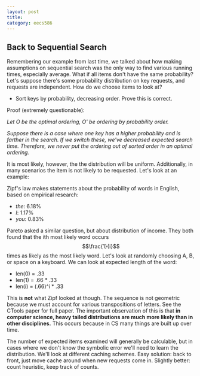 ```yaml
---
layout: post
title:  
category: eecs586
---
```

## Back to Sequential Search
Remembering our example from last time, we talked about how making assumptions on sequential search was the only way to find various running times, especially average. What if all items don't have the same probability? Let's suppose there's some probability distribution on key requests, and requests are independent. How do we choose items to look at?

* Sort keys by probability, decreasing order. Prove this is correct.

Proof (extremely questionable):

*Let O be the optimal ordering, O' be ordering by probability order.*

*Suppose there is a case where one key has a higher probability and is farther in the search. If we switch these, we've decreased expected search time. Therefore, we never put the ordering out of sorted order in an optimal ordering.* 

It is most likely, however, the the distribution will be uniform. Additionally, in many scenarios the item is not likely to be requested. Let's look at an example:

Zipf's law makes statements about the probability of words in English, based on empirical research:

* *the*: 6.18%
* *I*: 1.17%
* *you*: 0.83%

Pareto asked a similar question, but about distribution of income. They both found that the ith most likely word occurs $$\frac{1}{i}$$ times as likely as the most likely word. Let's look at randomly choosing A, B, or space on a keyboard. We can look at expected length of the word:

* len(0) = .33
* len(1) = .66 * .33
* len(i) = (.66)^i * .33

This is **not** what Zipf looked at though. The sequence is not geometric because we must account for various transpositions of letters. See the CTools paper for full paper. The important observation of this is that **in computer science, heavy tailed distributions are much more likely than in other disciplines.** This occurs because in CS many things are built up over time.

The number of expected items examined will generally be calculable, but in cases where we don't know the symbolic error we'll need to learn the distribution. We'll look at different caching schemes. Easy solution: back to front, just move cache around when new requests come in. Slightly better: count heuristic, keep track of counts. 


